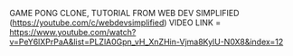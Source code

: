 GAME PONG CLONE, TUTORIAL FROM WEB DEV SIMPLIFIED (https://youtube.com/c/webdevsimplified)
VIDEO LINK = https://www.youtube.com/watch?v=PeY6lXPrPaA&list=PLZlA0Gpn_vH_XnZHin-Vjma8KylU-N0X8&index=12

